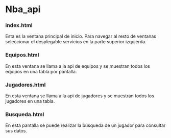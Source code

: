 # Nba_api

### index.html

Esta es la ventana principal de inicio. Para navegar al resto de ventanas seleccionar el desplegable servicios en la parte superior izquierda.

### Equipos.html

En esta ventana se llama a la api de equipos y se muestran todos los equipos en una tabla por pantalla.

### Jugadores.html

En esta ventana se llama a la api de jugadores y se muestran todos los jugadores en una tabla.

### Busqueda.html

En esta pantalla se puede realizar la búsqueda de un jugador para consultar sus datos. 

